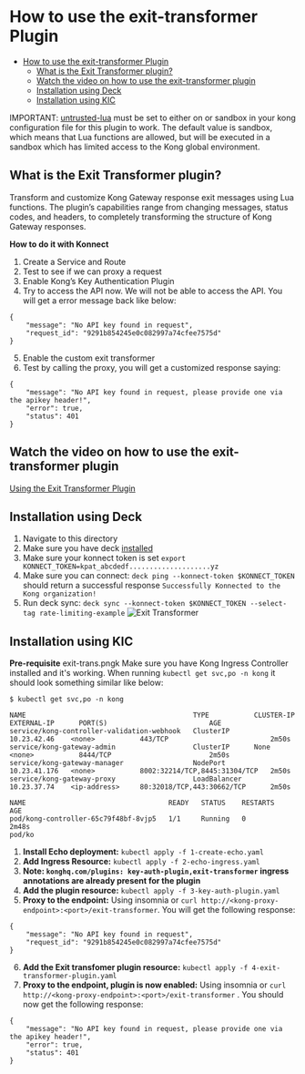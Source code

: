 # How to use the exit-transformer Plugin

- [How to use the exit-transformer Plugin](#how-to-use-the-exit-transformer-plugin)
	- [What is the Exit Transformer plugin?](#what-is-the-exit-transformer-plugin)
	- [Watch the video on how to use the exit-transformer plugin](#watch-the-video-on-how-to-use-the-exit-transformer-plugin)
	- [Installation using Deck](#installation-using-deck)
	- [Installation using KIC](#installation-using-kic)

IMPORTANT: [untrusted-lua](https://docs.konghq.com/gateway/latest/reference/configuration/#untrusted_lua) must be set to either on or sandbox in your kong configuration file for this plugin to work. The default value is sandbox, which means that Lua functions are allowed, but will be executed in a sandbox which has limited access to the Kong global environment.

## What is the Exit Transformer plugin?

Transform and customize Kong Gateway response exit messages using Lua functions. The plugin’s capabilities range from changing messages, status codes, and headers, to completely transforming the structure of Kong Gateway responses.

**How to do it with Konnect**

1. Create a Service and Route
2. Test to see if we can proxy a request
3. Enable Kong’s Key Authentication Plugin
4. Try to access the API now. We will not be able to access the API. You will get a error message back like below:

```
{
	"message": "No API key found in request",
	"request_id": "9291b854245e0c082997a74cfee7575d"
}
```


5. Enable the custom exit transformer
6. Test by calling the proxy, you will get a customized response saying:

```
{
	"message": "No API key found in request, please provide one via the apikey header!",
	"error": true,
	"status": 401
}
```

## Watch the video on how to use the exit-transformer plugin

[Using the Exit Transformer Plugin]()

## Installation using Deck

1. Navigate to this directory
2. Make sure you have deck [installed](https://docs.konghq.com/deck/latest/installation/)
3. Make sure your konnect token is set `export KONNECT_TOKEN=kpat_abcdedf....................yz`
4. Make sure you can connect: `deck ping --konnect-token $KONNECT_TOKEN` should return a successful response `Successfully Konnected to the Kong organization!`
5. Run deck sync: `deck sync --konnect-token $KONNECT_TOKEN --select-tag rate-limiting-example`
![Exit Transformer](./images/../../../images/exit-trans.png)

## Installation using KIC

**Pre-requisite**
exit-trans.pngk
Make sure you have Kong Ingress Controller installed and it's working. When running  `kubectl get svc,po -n kong` it should look something similar like below:

```
$ kubectl get svc,po -n kong

NAME                                         TYPE           CLUSTER-IP     EXTERNAL-IP      PORT(S)                         AGE
service/kong-controller-validation-webhook   ClusterIP      10.23.42.46    <none>           443/TCP                         2m50s
service/kong-gateway-admin                   ClusterIP      None           <none>           8444/TCP                        2m50s
service/kong-gateway-manager                 NodePort       10.23.41.176   <none>           8002:32214/TCP,8445:31304/TCP   2m50s
service/kong-gateway-proxy                   LoadBalancer   10.23.37.74    <ip-address>     80:32018/TCP,443:30662/TCP      2m50s

NAME                                   READY   STATUS    RESTARTS   AGE
pod/kong-controller-65c79f48bf-8vjp5   1/1     Running   0          2m48s
pod/ko
```

1. **Install Echo deployment:** `kubectl apply -f 1-create-echo.yaml`
2. **Add Ingress Resource:** `kubectl apply -f 2-echo-ingress.yaml` 
3. **Note: `konghq.com/plugins: key-auth-plugin,exit-transformer` ingress annotations are already present for the plugin**
4. **Add the plugin resource:** `kubectl apply -f 3-key-auth-plugin.yaml`
5. **Proxy to the endpoint:** Using insomnia or `curl http://<kong-proxy-endpoint>:<port>/exit-transformer`. You will get the following response:

```
{
	"message": "No API key found in request",
	"request_id": "9291b854245e0c082997a74cfee7575d"
}
```

6. **Add the Exit transfomer plugin resource:** `kubectl apply -f 4-exit-transformer-plugin.yaml`
7. **Proxy to the endpoint, plugin is now enabled:** Using insomnia or `curl http://<kong-proxy-endpoint>:<port>/exit-transformer` . You should now get the following response: 


```
{
	"message": "No API key found in request, please provide one via the apikey header!",
	"error": true,
	"status": 401
}
```